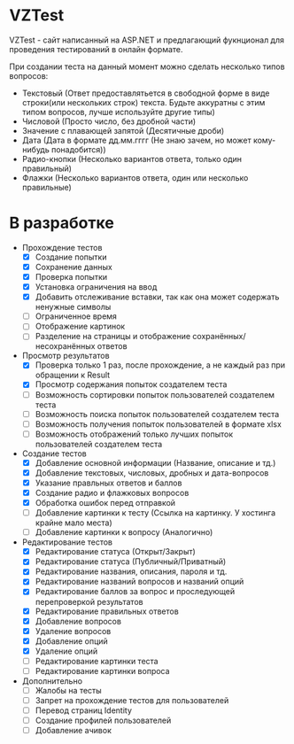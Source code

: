 
# VZTest

VZTest - сайт написанный на ASP.NET и предлагающий фукнционал для проведения тестирований в онлайн формате.

При создании теста на данный момент можно сделать несколько типов вопросов:

- Текстовый (Ответ предоставлятьется в свободной форме в виде строки(или нескольких строк) текста. Будьте аккуратны с этим типом вопросов, лучше используйте другие типы)
- Числовой (Просто число, без дробной части)
- Значение с плавающей запятой (Десятичные дроби)
- Дата (Дата в формате дд.мм.гггг (Не знаю зачем, но может кому-нибудь понадобится))
- Радио-кнопки (Несколько вариантов ответа, только один правильный)
- Флажки (Несколько вариантов ответа, один или несколько правильные)

# В разработке

- Прохождение тестов
  - [x] Создание попытки
  - [x] Сохранение данных
  - [x] Проверка попытки
  - [x] Установка ограничения на ввод
  - [x] Добавить отслеживание вставки, так как она может содержать ненужные символы
  - [ ] Ограниченное время
  - [ ] Отображение картинок
  - [ ] Разделение на страницы и отображение сохранённых/несохранённых ответов

- Просмотр результатов
  - [x] Проверка только 1 раз, после прохождение, а не каждый раз при обращении к Result
  - [x] Просмотр содержания попыток создателем теста
  - [ ] Возможность сортировки попыток пользователей создателем теста
  - [ ] Возможность поиска попыток пользователей создателем теста
  - [ ] Возможность получения попыток пользователей в формате xlsx
  - [ ] Возможность отображений только лучших попыток пользователей создателем теста
  
- Создание тестов
  - [x] Добавление основной информации (Название, описание и тд.)
  - [x] Добавление текстовых, числовых, дробных и дата-вопросов
  - [x] Указание правльных ответов и баллов
  - [x] Создание радио и флажковых вопросов
  - [x] Обработка ошибок перед отправкой
  - [ ] Добавление картинки к тесту (Ссылка на картинку. У хостинга крайне мало места)
  - [ ] Добавление картинки к вопросу (Аналогично)
  
- Редактирование тестов
  - [x] Редактирование статуса (Открыт/Закрыт)
  - [x] Редактирование статуса (Публичный/Приватный)
  - [x] Редактирование названия, описания, пароля и тд.
  - [x] Редактирование названий вопросов и названий опций
  - [x] Редактирование баллов за вопрос и проследующей перепроверкой результатов
  - [x] Редактирование правильных ответов
  - [x] Добавление вопросов
  - [x] Удаление вопросов
  - [x] Добавление опций
  - [x] Удаление опций
  - [ ] Редактирование картинки теста
  - [ ] Редактирование картинки вопроса

- Дополнительно
  - [ ] Жалобы на тесты
  - [ ] Запрет на прохождение тестов для пользователей
  - [ ] Перевод страниц Identity
  - [ ] Создание профилей пользователей
  - [ ] Добавление ачивок
